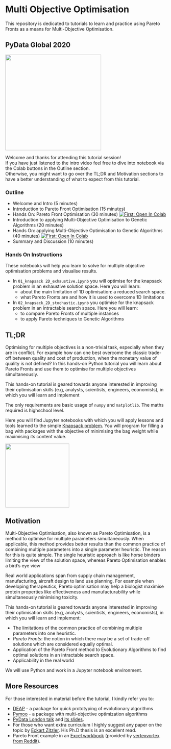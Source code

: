 # Multi Objective Optimisation
This repository is dedicated to tutorials to learn and practice using Pareto Fronts 
as a means for Multi-Objective Optimisation.

## PyData Global 2020
<img src="https://global.pydata.org/assets/images/logo.png" width="300">

Welcome and thanks for attending this tutorial session!    
If you have just listened to the intro video feel free to dive into notebook via the Colab buttons in the Outline section.  
Otherwise, you might want to go over the TL;DR and Motivation sections to have a better understanding of what to expect from this tutorial.

### Outline
* Welcome and Intro (5 minutes)
* Introduction to Pareto Front Optimisation (15 minutes)
* Hands On: Pareto Front Optimisation (30 minutes) 
<a href="https://bit.ly/pareto-front-colab" target="_parent"><img src="https://colab.research.google.com/assets/colab-badge.svg" alt="First: Open In Colab"/></a>
* Introduction to applying Multi-Objective Optimisation to Genetic Algorithms (20 minutes)
* Hands On: applying Multi-Objective Optimisation to Genetic Algorithms (40 minutes) <a href="https://bit.ly/genetic-algorithm-colab" target="_parent"><img src="https://colab.research.google.com/assets/colab-badge.svg" alt="First: Open In Colab"/></a>
* Summary and Discussion (10 minutes)

### Hands On Instructions

These notebooks will help you learn to solve for multiple objective optimisation problems and visualise results.

* In `01_knapsack 2D_exhaustive.ipynb` you will optimise for the knapsack problem in an exhaustive solution space. Here you will learn:
    * about the main limitation of 1D optimisation: a reduced search space.
    * what Pareto Fronts are and how it is used to overcome 1D limitations
* In `02_knapsack_2D_stochastic.ipynb` you optimise for the knapsack problem in an intractable search space. Here you will learn:
    * to compare Pareto Fronts of multiple instances 
    * to apply Pareto techniques to Genetic Algorithms

## TL;DR
Optimising for multiple objectives is a non-trivial task, especially when they are in conflict. For example how can one best overcome the classic trade-off between quality and cost of production, when the monetary value of quality is not defined?  In this hands-on Python tutorial you will learn about Pareto Fronts and use them to optimise for multiple objectives simultaneously.

This hands-on tutorial is geared towards anyone interested in improving their optimisation skills (e.g, analysts, scientists, engineers, economists), in which you will learn and implement

The only requirements are basic usage of `numpy` and `matplotlib`. The maths required is highschool level. 

Here you will find Jupyter notebooks with which you will apply lessons and tools learned to the simple [Knapsack problem](https://en.wikipedia.org/wiki/Knapsack_problem). 
You will program for filling a bag with packages with the objective of minimising the bag weight while maximising its content value. 

<img src="https://upload.wikimedia.org/wikipedia/commons/f/fd/Knapsack.svg" width="200">



## Motivation
Multi-Objective Optimisation, also known as Pareto Optimisation, is a method to optimise for multiple parameters simultaneously. When applicable, this method provides better results than the common practice of combining multiple parameters into a single parameter heuristic. The reason for this is quite simple. The single heuristic approach is like horse binders limiting the view of the solution space, whereas Pareto Optimisation enables a bird’s eye view

Real world applications span from supply chain management, manufacturing, aircraft design to land use planning. For example when developing therapeutics, Pareto optimisation may help a biologist maximise protein properties like effectiveness and manufacturability while simultaneously minimising toxicity.

This hands-on tutorial is geared towards anyone interested in improving their optimisation skills (e.g, analysts, scientists, engineers, economists), in which you will learn and implement:

*  The limitations of the common practice of combining multiple parameters into one heuristic.
*  *Pareto Fronts*: the notion in which there may be a set of trade-off solutions which are considered equally optimal.   
* Application of the Pareto Front method to Evolutionary Algorithms to find optimal solutions in an intractable search space.
* Applicability in the real world

We will use Python and work in a Jupyter notebook environment. 





## More Resources
For those interested in material before the tutorial, I kindly refer you to:   
* [DEAP](https://deap.readthedocs.io/en/master/) - a package for quick prototyping of evolutionary algorithms  
* [Pymoo](https://pymoo.org/) - a package with multi-objective optimization algorithms 
*  [PyData London talk](https://www.youtube.com/watch?v=_9x4cmQWZ6g) and [its slides](https://drive.google.com/file/d/1UMPGkeA_Tsc5PYWktpjquhIhOa9OD8Gb/view).  
*  For those who want extra curriculum I highly suggest any paper on the topic by [Eckart Zitzler](https://scholar.google.ch/citations?user=GW8tPekAAAAJ&hl=de). His Ph.D thesis is an excellent read.  
* Pareto Front example in an [Excel workbook](http://www.vertexvortex.com/r/excel/Pareto_Frontier.xlsx) (provided by [vertexvortex from Reddit](https://www.reddit.com/r/excel/comments/104fcb/pareto_frontier/)). 
